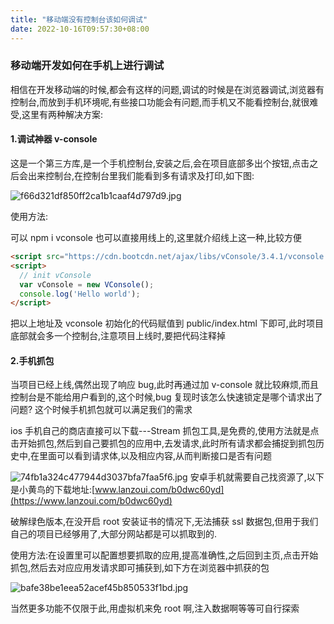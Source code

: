 ```yaml
---
title: "移动端没有控制台该如何调试"
date: 2022-10-16T09:57:30+08:00
---
```


### 移动端开发如何在手机上进行调试

相信在开发移动端的时候,都会有这样的问题,调试的时候是在浏览器调试,浏览器有控制台,而放到手机环境呢,有些接口功能会有问题,而手机又不能看控制台,就很难受,这里有两种解决方案:

#### 1.调试神器 v-console

这是一个第三方库,是一个手机控制台,安装之后,会在项目底部多出个按钮,点击之后会出来控制台,在控制台里我们能看到多有请求及打印,如下图:

![f66d321df850ff2ca1b1caaf4d797d9.jpg](https://p1-juejin.byteimg.com/tos-cn-i-k3u1fbpfcp/9870228192ba49359f28838e57593506~tplv-k3u1fbpfcp-zoom-in-crop-mark:4536:0:0:0.awebp?)

使用方法:

可以 npm i vconsole 也可以直接用线上的,这里就介绍线上这一种,比较方便

```html
<script src="https://cdn.bootcdn.net/ajax/libs/vConsole/3.4.1/vconsole.min.js"></script>
<script>
  // init vConsole
  var vConsole = new VConsole();
  console.log('Hello world');
</script>
```

把以上地址及 vconsole 初始化的代码赋值到 public/index.html 下即可,此时项目底部就会多一个控制台,注意项目上线时,要把代码注释掉

#### 2.手机抓包

当项目已经上线,偶然出现了响应 bug,此时再通过加 v-console 就比较麻烦,而且控制台是不能给用户看到的,这个时候,bug 复现时该怎么快速锁定是哪个请求出了问题? 这个时候手机抓包就可以满足我们的需求

ios 手机自己的商店直接可以下载---Stream 抓包工具,是免费的,使用方法就是点击开始抓包,然后到自己要抓包的应用中,去发请求,此时所有请求都会捕捉到抓包历史中,在里面可以看到请求体,以及相应内容,从而判断接口是否有问题

![74fb1a324c477944d3037bfa7faa5f6.jpg](https://p3-juejin.byteimg.com/tos-cn-i-k3u1fbpfcp/fdb7f99d9926430f9a478dd7ce9c41db~tplv-k3u1fbpfcp-zoom-in-crop-mark:4536:0:0:0.awebp?) 安卓手机就需要自己找资源了,以下是小黄鸟的下载地址:[www.lanzoui.com/b0dwc60yd](https://www.lanzoui.com/b0dwc60yd)

破解绿色版本,在没开启 root 安装证书的情况下,无法捕获 ssl 数据包,但用于我们自己的项目已经够用了,大部分网站都是可以抓取到的.

使用方法:在设置里可以配置想要抓取的应用,提高准确性,之后回到主页,点击开始抓包,然后去对应应用发请求即可捕获到,如下方在浏览器中抓获的包

![bafe38be1eea52acef45b850533f1bd.jpg](https://p9-juejin.byteimg.com/tos-cn-i-k3u1fbpfcp/e1cb9d063d8446559d8a126951a90157~tplv-k3u1fbpfcp-zoom-in-crop-mark:4536:0:0:0.awebp?)

当然更多功能不仅限于此,用虚拟机来免 root 啊,注入数据啊等等可自行探索
